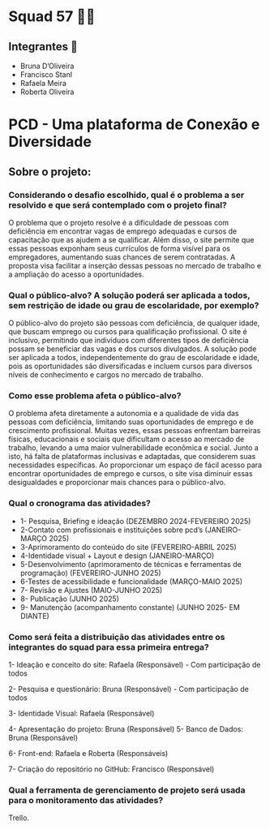 # Squad 57 👩‍💻 

## Integrantes 🌟
- Bruna D’Oliveira
- Francisco Stanl
- Rafaela Meira
- Roberta Oliveira

# PCD - Uma plataforma de Conexão e Diversidade


## Sobre o projeto:

### Considerando o desafio escolhido, qual é o problema a ser resolvido e que será contemplado com o projeto final? 
O problema que o projeto resolve é a dificuldade de pessoas com deficiência em encontrar vagas de emprego adequadas e cursos de capacitação que as ajudem a se qualificar. Além disso, o site permite que essas pessoas exponham seus currículos de forma visível para os empregadores, aumentando suas chances de serem contratadas. A proposta visa facilitar a inserção dessas pessoas no mercado de trabalho e a ampliação do acesso a oportunidades.

### Qual o público-alvo? A solução poderá ser aplicada a todos, sem restrição de idade ou grau de escolaridade, por exemplo?  
O público-alvo do projeto são pessoas com deficiência, de qualquer idade, que buscam emprego ou cursos para qualificação profissional. O site é inclusivo, permitindo que indivíduos com diferentes tipos de deficiência possam se beneficiar das vagas e dos cursos divulgados. A solução pode ser aplicada a todos, independentemente do grau de escolaridade e idade, pois as oportunidades são diversificadas e incluem cursos para diversos níveis de conhecimento e cargos no mercado de trabalho.

### Como esse problema afeta o público-alvo? 
O problema afeta diretamente a autonomia e a qualidade de vida das pessoas com deficiência, limitando suas oportunidades de emprego e de crescimento profissional. Muitas vezes, essas pessoas enfrentam barreiras físicas, educacionais e sociais que dificultam o acesso ao mercado de trabalho, levando a uma maior vulnerabilidade econômica e social. Junto a isto, há falta de plataformas inclusivas e adaptadas, que considerem suas necessidades específicas. Ao proporcionar um espaço de fácil acesso para encontrar oportunidades de emprego e cursos, o site visa diminuir essas desigualdades e proporcionar mais chances para o público-alvo.

### Qual o cronograma das atividades?  
- 1- Pesquisa, Briefing e ideação (DEZEMBRO 2024-FEVEREIRO 2025)
- 2-Contato com profissionais e instituições sobre pcd’s (JANEIRO-MARÇO 2025)
- 3-Aprimoramento do conteúdo do site (FEVEREIRO-ABRIL 2025)
- 4-Identidade visual + Layout e design (JANEIRO-MARÇO)
- 5-Desenvolvimento (aprimoramento de técnicas e ferramentas de programação) (FEVEREIRO-JUNHO 2025)
- 6-Testes de acessibilidade e funcionalidade (MARÇO-MAIO 2025)
- 7- Revisão e Ajustes (MAIO-JUNHO 2025)
- 8- Publicação (JUNHO 2025)
- 9- Manutenção (acompanhamento constante) (JUNHO 2025- EM DIANTE)

### Como será feita a distribuição das atividades entre os integrantes do squad para essa primeira entrega?  
1- Ideação e conceito do site: Rafaela (Responsável) - Com participação de todos

2- Pesquisa e questionário: Bruna (Responsável) - Com participação de todos

3- Identidade Visual: Rafaela (Responsável) 

4- Apresentação do projeto: Bruna (Responsável) 
5- Banco de Dados: Bruna (Responsável) 

6- Front-end: Rafaela e Roberta (Responsáveis)

7- Criação do repositório no GitHub: Francisco (Responsável)

### Qual a ferramenta de gerenciamento de projeto será usada para o monitoramento das atividades? 
Trello.





